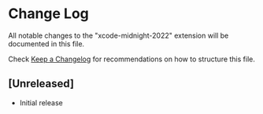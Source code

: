 # Change Log

All notable changes to the "xcode-midnight-2022" extension will be documented in this file.

Check [Keep a Changelog](http://keepachangelog.com/) for recommendations on how to structure this file.

## [Unreleased]

- Initial release
